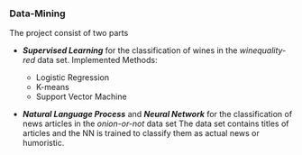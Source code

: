 ### Data-Mining

The project consist of two parts

* ***Supervised Learning***  for the classification of wines in the *winequality-red* data set.
Implemented Methods:
    - Logistic Regression
    - K-means
    - Support Vector Machine

* ***Natural Language Process*** and ***Neural Network***  for the classification of news articles in the *onion-or-not* data set
The data set contains titles of articles and the NN is trained to classify them as actual news or humoristic.
    
